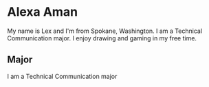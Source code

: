 # Alexa Aman
My name is Lex and I'm from Spokane, Washington. I am a Technical Communication major. I enjoy drawing and gaming in my free time. 

## Major
I am a Technical Communication major